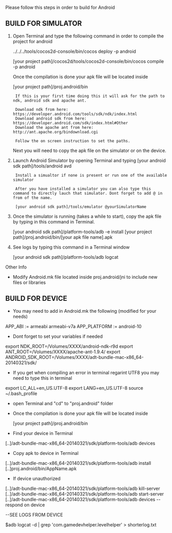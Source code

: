 Please follow this steps in order to build for Android

BUILD FOR SIMULATOR
---------------------------------------------


1. Open Terminal and type the following command in order to compile the project for android

    ../../../tools/cocos2d-console/bin/cocos deploy -p android

    [your project path]/cocos2d/tools/cocos2d-console/bin/cocos compile -p android
    
    Once the compilation is done your apk file will be located inside
    
    [your project path]/proj.android/bin


        If this is your first time doing this it will ask for the path to ndk, android sdk and apache ant.
        
        Download ndk from here: https://developer.android.com/tools/sdk/ndk/index.html
        Download android sdk from here: https://developer.android.com/sdk/index.html#Other
        Download the apache ant from here: http://ant.apache.org/bindownload.cgi

        Follow the on screen instruction to set the paths.

    Next you will need to copy the apk file on the simulator or on the device.
    
2. Launch Android Simulator by opening Terminal and typing
    [your android sdk path]/tools/android avd

        Install a simualtor if none is present or run one of the available simulator
        
        After you have installed a simulator you can also type this command to directly lauch that simulator. Dont forget to add @ in from of the name.
        
        [your android sdk path]/tools/emulator @yourSimulatorName
        
3. Once the simulator is running (takes a while to start), copy the apk file by typing in this command in Terminal.

    [your android sdk path]/platform-tools/adb -e install [your project path]/proj.android/bin/[your apk file name].apk
        
        
4. See logs by typing this command in a Terminal window

    [your android sdk path]/platform-tools/adb logcat
    
    
Other Info

- Modify Android.mk file located inside proj.android/jni to include new files or libraries 



BUILD FOR DEVICE
---------------------------------------------

- You may need to add in Android.mk the following (modified for your needs)

APP_ABI := armeabi armeabi-v7a
APP_PLATFORM := android-10

- Dont forget to set your variables if needed

export NDK_ROOT=/Volumes/XXXX/android-ndk-r9d
export ANT_ROOT=/Volumes/XXXX/apache-ant-1.9.4/
export ANDROID_SDK_ROOT=/Volumes/XXXX/adt-bundle-mac-x86_64-20140321/sdk/


- If you get when compiling an error in terminal regarint UTF8 you may need to type this in terminal 

export LC_ALL=en_US.UTF-8
export LANG=en_US.UTF-8
source ~/.bash_profile


- open Terminal and  "cd" to "proj.android" folder


- Once the compilation is done your apk file will be located inside

    [your project path]/proj.android/bin



- Find your device in Terminal

[..]/adt-bundle-mac-x86_64-20140321/sdk/platform-tools/adb devices

- Copy apk to device in Terminal

[..]/adt-bundle-mac-x86_64-20140321/sdk/platform-tools/adb install [..]proj.android/bin/AppName.apk


- If device unauthorized

[..]/adt-bundle-mac-x86_64-20140321/sdk/platform-tools/adb kill-server
[..]/adt-bundle-mac-x86_64-20140321/sdk/platform-tools/adb start-server
[..]/adt-bundle-mac-x86_64-20140321/sdk/platform-tools/adb devices
--respond on device


--SEE LOGS FROM DEVICE

$adb logcat -d | grep 'com.gamedevhelper.levelhelper' > shorterlog.txt